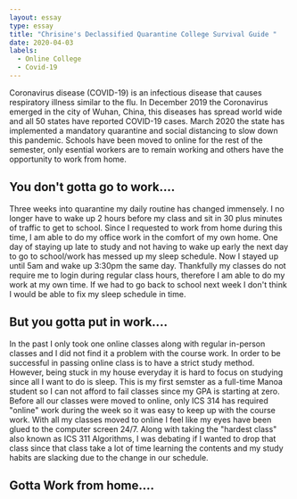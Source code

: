 ```yaml
---
layout: essay
type: essay
title: "Chrisine's Declassified Quarantine College Survival Guide "
date: 2020-04-03
labels:
  - Online College
  - Covid-19
---
```

Coronavirus disease (COVID-19) is an infectious disease that causes respiratory illness similar to the flu. In December 2019 the Coronavirus emerged in the city of Wuhan, China, this diseases has spread world wide and all 50 states have reported COVID-19 cases. March 2020 the state has implemented a mandatory quarantine and social distancing to slow down this pandemic. Schools have been moved to online for the rest of the semester, only esential workers are to remain working and others have the opportunity to work from home. 

## You don't gotta go to work.... 
Three weeks into quarantine my daily routine has changed immensely. I no longer have to wake up 2 hours before my class and sit in 30 plus minutes of traffic to get to school. Since I requested to work from home during this time, I am able to do my office work in the comfort of my own home. One day of staying up late to study and not having to wake up early the next day to go to school/work has messed up my sleep schedule. Now I stayed up until 5am and wake up 3:30pm the same day. Thankfully my classes do not require me to login during regular class hours, therefore I am able to do my work at my own time. If we had to go back to school next week I don't think I would be able to fix my sleep schedule in time. 

## But you gotta put in work....
In the past I only took one online classes along with regular in-person classes and I did not find it a problem with the course work. In order to be successful in passing online class is to have a strict study method. However, being stuck in my house everyday it is hard to focus on studying since all I want to do is sleep. This is my first semster as a full-time Manoa student so I can not afford to fail classes since my GPA is starting at zero. Before all our classes were moved to online, only ICS 314 has required "online" work during the week so it was easy to keep up with the course work. With all my classes moved to online I feel like my eyes have been glued to the computer screen 24/7. Along with taking the "hardest class" also known as ICS 311 Algorithms, I was debating if I wanted to drop that class since that class take a lot of time learning the contents and my study habits are slacking due to the change in our schedule.  

## Gotta Work from home....






